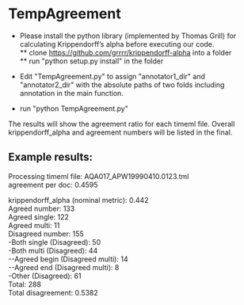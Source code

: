 # TempAgreement
* Please install the python library (implemented by Thomas Grill) for calculating Krippendorff’s alpha before executing our code.  
  ** clone https://github.com/grrrr/krippendorff-alpha into a folder  
  ** run "python setup.py install" in the folder  

* Edit "TempAgreement.py" to assign "annotator1_dir" and "annotator2_dir" with the absolute paths of two folds including annotation in the main function.

* run "python TempAgreement.py"


The results will show the agreement ratio for each timeml file. Overall krippendorff_alpha and agreement numbers will be listed in the final.

## Example results:

Processing timeml file: AQA017_APW19990410.0123.tml  
agreement per doc: 0.4595  

krippendorff_alpha (nominal metric): 0.442  
Agreed number: 133  
 Agreed single: 122  
 Agreed multi: 11  
 Disagreed number: 155  
 -Both single (Disagreed): 50  
 -Both multi (Disagreed): 44  
 --Agreed begin (Disagreed multi): 14  
 --Agreed end  (Disagreed multi): 8  
 -Other (Disagreed): 61  
 Total: 288  
 Total disagreement: 0.5382  
